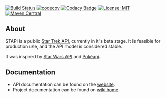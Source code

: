[![Build Status](https://semaphoreci.com/api/v1/cezarykluczynski/stapi/branches/master/badge.svg)](https://semaphoreci.com/cezarykluczynski/stapi)
[![codecov](https://codecov.io/gh/cezarykluczynski/stapi/branch/master/graph/badge.svg)](https://codecov.io/gh/cezarykluczynski/stapi)
[![Codacy Badge](https://api.codacy.com/project/badge/Grade/171b4810a7334c5fa331881212837d34)](https://www.codacy.com/app/cezarykluczynski/stapi?utm_source=github.com&amp;utm_medium=referral&amp;utm_content=cezarykluczynski/stapi&amp;utm_campaign=Badge_Grade)
[![License: MIT](https://img.shields.io/badge/License-MIT-green.svg)](https://opensource.org/licenses/MIT)
[![Maven Central](https://maven-badges.herokuapp.com/maven-central/com.cezarykluczynski.stapi/stapi-client/badge.svg)](https://mvnrepository.com/artifact/com.cezarykluczynski.stapi/stapi-client)

## About
STAPI is a public [Star Trek API](http://stapi.co), currently in it's beta stage. It is feasible for production use, and the API model is considered stable.

It was inspired by [Star Wars API](https://github.com/phalt/swapi) and [Pokéapi](https://github.com/PokeAPI/pokeapi).

## Documentation
* API documentation can be found on the [website](http://stapi.co/api-documentation).
* Project documentation can be found on [wiki home](https://github.com/cezarykluczynski/stapi/wiki).
